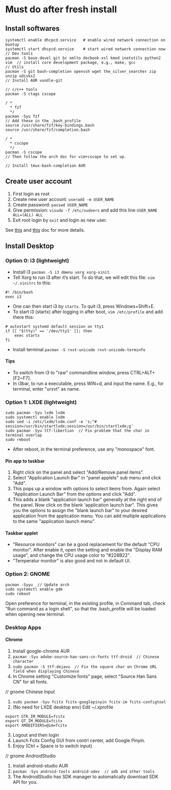 # Must do after fresh install

## Install softwares

```
systemctl enable dhcpcd.service   # enable wired network connection on bootup
systemctl start dhcpcd.service    # start wired network connection now
// Dev tools
pacman -S base-devel git bc xmlto docbook-xsl kmod inetutils python2 vim  // install core development package, e.g., make, gcc
// Utils
pacman -S git bash-completion openssh wget the_silver_searcher zip unzip udisks2
// Install AUR vundle-git

// c/c++ tools
pacman -S ctags cscope

/ *
  * fzf
  */
pacman -Syu fzf
// Add these in the .bash_profile
source /usr/share/fzf/key-bindings.bash
source /usr/share/fzf/completion.bash

/ *
  * cscope
  */
pacman -S cscope
// Then follow the arch doc for vim+cscope to set up.

// Install tmux-bash-completion AUR
```

## Create user account

1. First login as root
2. Create new user account: `useradd -m USER_NAME`
3. Create password: `passwd USER_NAME`
4. Give permission: `visudo -f /etc/sudoers` and add this line `USER_NAME ALL=(ALL) ALL`
5. Exit root login by `exit` and login as new user.

See [this](https://wiki.archlinux.org/index.php/Users_and_groups) and [this](https://wiki.archlinux.org/index.php/sudo) doc for more details.

## Install Desktop

### Option 0: i3 (lightweight)

- Install i3 `pacman -S i3 dmenu xorg xorg-xinit`.
- Tell Xorg to run i3 after it’s start. To do that, we will edit this file: `vim ~/.xinitrc` to this:

```
#! /bin/bash
exec i3
```

- One can then start i3 by `startx`. To quit i3, press Windows+Shift+E.
- To start i3 (startx) after logging in after boot, `vim /etc/profile` and add there this:

```
# autostart systemd default session on tty1
if [[ "$(tty)" == '/dev/tty1' ]]; then
    exec startx
fi
```

- Install terminal `pacman -S rxvt-unicode rxvt-unicode-terminfo`


#### Tips

- To switch from i3 to "raw" commandline window, press CTRL+ALT+[F2~F7].
- In i3bar, to run a executable, press WIN+d, and input the name. E.g., for terminal, enter "urxvt" as name.

### Option 1: LXDE (lightweight)

```
sudo pacman -Syu lxde lxdm
sudo systemctl enable lxdm
sudo sed -i /etc/lxdm/lxdm.conf -e 's;^# session=/usr/bin/startlxde;session=/usr/bin/startlxde;g'
sudo pacman -Syu ttf-libertion  // Fix problem that the char in terminal overlap
sudo reboot
```

- After reboot, in the terminal preference, use any "monospace" font.

#### Pin app to taskbar

1. Right click on the panel and select "Add/Remove panel items".
2. Select "Application Launch Bar" in "panel applets" sub menu and click "Add".
3. This pops up a window with options to select items from. Again select "Application Launch Bar" from the options and click "Add".
4. This adds a blank "application launch bar" generally at the right end of the panel. Now click on the blank 'application launch bar". This gives you the options to assign the "blank launch bar" to your desired application from the application menu. You can add multiple applications to the same "application launch menu".

#### Taskbar applet

- "Resource monitors" can be a good replacement for the default "CPU monitor". After enable it, open the setting and enable the "Display RAM usage", and change the CPU usage color to "#228B22".
- "Temperatur monitor" is also good and not in default UI.
### Option 2: GNOME

```sudo pacman -Syu --noconfirm gnome gnome-extra
pacman -Syyu  // Update arch
sudo systemctl enable gdm
sudo reboot
```

Open preference for terminal, in the existing profile, in Command tab, check "Run command as a login shell", so that the .bash_profile will be loaded when opening new terminal.

### Desktop Apps

#### Chrome 

1. Install google-chrome AUR
2. `pacman -Syu adobe-source-han-sans-cn-fonts ttf-droid  // Chinese character`
3. `sudo pacman -S ttf-dejavu  // Fix the square char on Chrome URL field when displaying Chinese`
4. In Chrome setting "Customize fonts" page, select "Source Han Sans CN" for all fonts.

// gnome Chinese Input
1. `sudo pacman -Syu fcitx fcitx-googlepinyin fcitx-im fcitx-configtool`
2. (No need for LXDE desktop env) Edit ~/.xprofile

```
export GTK_IM_MODULE=fcitx
export QT_IM_MODULE=fcitx
export XMODIFIERS=@im=fcitx
```

3. Logout and then login
4. Launch Fcitx Config GUI from contrl center, add Google Pinyin.
5. Enjoy (Ctrl + Space is to switch input)


// gnome AndroidStudio
1. Install android-studio AUR
2. `pacman -Syu android-tools android-udev  // adb and other tools`
3. The AndroidStudio has SDK manager to automatically download SDK API for you.

